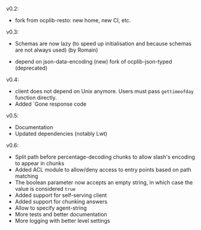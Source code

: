 
v0.2:

- fork from ocplib-resto: new home, new CI, etc.

v0.3:

* Schemas are now lazy (to speed up initialisation and because schemas are not
  always used) (by Romain)
- depend on json-data-encoding (new) fork of ocplib-json-typed (deprecated)

v0.4:

* client does not depend on Unix anymore. Users must pass `gettimeofday`
  function directly.
* Added `Gone response code

v0.5:

* Documentation
* Updated dependencies (notably Lwt)

v0.6:

* Split path before percentage-decoding chunks to allow slash's encoding to
  appear in chunks
* Added ACL module to allow/deny access to entry points based on path matching
* The boolean parameter now accepts an empty string, in which case the value is 
  considered `true`
* Added support for self-serving client
* Added support for chunking answers
* Allow to specify agent-string
* More tests and better documentation
* More logging with better level settings

